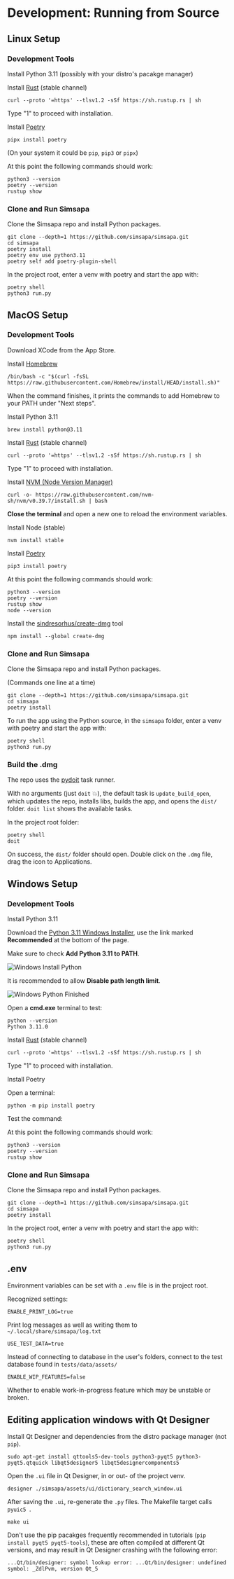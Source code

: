 # Development: Running from Source

## Linux Setup

### Development Tools

Install Python 3.11 (possibly with your distro's pacakge manager)

Install [Rust](https://www.rust-lang.org/tools/install) (stable channel)

``` shell
curl --proto '=https' --tlsv1.2 -sSf https://sh.rustup.rs | sh
```

Type "1" to proceed with installation.

Install [Poetry](https://python-poetry.org/docs/)

``` shell
pipx install poetry
```

(On your system it could be `pip`, `pip3` or `pipx`)

At this point the following commands should work:

``` shell
python3 --version
poetry --version
rustup show
```

### Clone and Run Simsapa

Clone the Simsapa repo and install Python packages.

``` shell
git clone --depth=1 https://github.com/simsapa/simsapa.git
cd simsapa
poetry install
poetry env use python3.11
poetry self add poetry-plugin-shell
```

In the project root, enter a venv with poetry and start the app with:

``` shell
poetry shell
python3 run.py
```

## MacOS Setup

### Development Tools

Download XCode from the App Store.

Install [Homebrew](https://brew.sh/)

``` shell
/bin/bash -c "$(curl -fsSL https://raw.githubusercontent.com/Homebrew/install/HEAD/install.sh)"
```

When the command finishes, it prints the commands to add Homebrew to your PATH under "Next steps".

Install Python 3.11


``` shell
brew install python@3.11
```

Install [Rust](https://www.rust-lang.org/tools/install) (stable channel)

``` shell
curl --proto '=https' --tlsv1.2 -sSf https://sh.rustup.rs | sh
```

Type "1" to proceed with installation.

Install [NVM (Node Version Manager)](https://github.com/nvm-sh/nvm)

``` shell
curl -o- https://raw.githubusercontent.com/nvm-sh/nvm/v0.39.7/install.sh | bash
```

**Close the terminal** and open a new one to reload the environment variables.

Install Node (stable)

``` shell
nvm install stable
```

Install [Poetry](https://python-poetry.org/docs/)

``` shell
pip3 install poetry
```

At this point the following commands should work:

``` shell
python3 --version
poetry --version
rustup show
node --version
```

Install the [sindresorhus/create-dmg](https://github.com/sindresorhus/create-dmg) tool

``` shell
npm install --global create-dmg
```

### Clone and Run Simsapa

Clone the Simsapa repo and install Python packages.

(Commands one line at a time)

``` shell
git clone --depth=1 https://github.com/simsapa/simsapa.git
cd simsapa
poetry install
```

To run the app using the Python source, in the `simsapa` folder, enter a venv with poetry and start the app with:

``` shell
poetry shell
python3 run.py
```

### Build the .dmg

The repo uses the [pydoit](https://pydoit.org/) task runner.

With no arguments (just `doit` 💥), the default task is `update_build_open`, which updates the repo, installs libs, builds the app, and opens the `dist/` folder. `doit list` shows the available tasks.

In the project root folder:

``` shell
poetry shell
doit
```

On success, the `dist/` folder should open. Double click on the `.dmg` file, drag the icon to Applications.

## Windows Setup

### Development Tools

Install Python 3.11

Download the [Python 3.11 Windows Installer](https://www.python.org/downloads/release/python-3111/), use the link marked **Recommended** at the bottom of the page.

Make sure to check **Add Python 3.11 to PATH**.

![Windows Install Python](../images/windows-install-python-3-11.png)

It is recommended to allow **Disable path length limit**.

![Windows Python Finished](../images/windows-python-finished.png)

Open a **cmd.exe** terminal to test:

```
python --version
Python 3.11.0
```

Install [Rust](https://www.rust-lang.org/tools/install) (stable channel)

``` shell
curl --proto '=https' --tlsv1.2 -sSf https://sh.rustup.rs | sh
```

Type "1" to proceed with installation.

Install Poetry

Open a terminal:

```
python -m pip install poetry
```

Test the command:

At this point the following commands should work:

``` shell
python3 --version
poetry --version
rustup show
```

### Clone and Run Simsapa

Clone the Simsapa repo and install Python packages.

``` shell
git clone --depth=1 https://github.com/simsapa/simsapa.git
cd simsapa
poetry install
```

In the project root, enter a venv with poetry and start the app with:

``` shell
poetry shell
python3 run.py
```

## .env

Environment variables can be set with a `.env` file is in the project root.

Recognized settings:

```
ENABLE_PRINT_LOG=true
```

Print log messages as well as writing them to `~/.local/share/simsapa/log.txt`

```
USE_TEST_DATA=true
```

Instead of connecting to database in the user's folders, connect to the test
database found in `tests/data/assets/`

```
ENABLE_WIP_FEATURES=false
```

Whether to enable work-in-progress feature which may be unstable or broken.

## Editing application windows with Qt Designer

Install Qt Designer and dependencies from the distro package manager (not `pip`).

``` shell
sudo apt-get install qttools5-dev-tools python3-pyqt5 python3-pyqt5.qtquick libqt5designer5 libqt5designercomponents5
```

Open the `.ui` file in Qt Designer, in or out- of the project venv.

``` shell
designer ./simsapa/assets/ui/dictionary_search_window.ui
```

After saving the `.ui`, re-generate the `.py` files. The Makefile target calls `pyuic5 `.

``` shell
make ui
```

Don't use the pip pacakges frequently recommended in tutorials (`pip install
pyqt5 pyqt5-tools`), these are often compiled at different Qt versions, and may
result in Qt Designer crashing with the following error:

```
...Qt/bin/designer: symbol lookup error: ...Qt/bin/designer: undefined symbol: _ZdlPvm, version Qt_5
```

